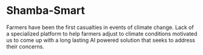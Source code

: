 # Shamba-Smart
Farmers have been the first casualties in events of climate change. Lack of a specialized platform to help farmers adjust to climate conditions motivated us to come up with a long lasting AI powered solution that seeks to address their concerns.
